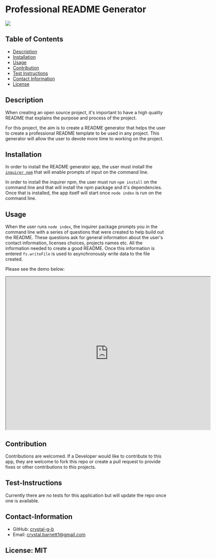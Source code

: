# Professional README Generator

  <a href="https://img.shields.io/badge/License-MIT-brightgreen"><img src="https://img.shields.io/badge/License-MIT-brightgreen"></a>

  ## Table of Contents
  * [Description](#description)
  * [Installation](#installation)
  * [Usage](#usage)
  * [Contribution](#contribution)
  * [Test Instructions](#test-instructions)
  * [Contact Information](#contact-information)
  * [License](#license)
  
  
  ## Description
  
  When creating an open source project, it's important to have a high quality README that explains the purpose and process of the project. 
  
  For this project, the aim is to create a README generator that helps the user to create a professional README template to be used in any project. This generator will allow the user to devote more time to working on the project.
  
  ## Installation

  In order to install the README generator app, the user must install the [`inquirer npm`](https://www.npmjs.com/package/inquirer) that will enable prompts of input on the command line. 
  
  In order to install the inquirer npm, the user must run `npm install` on the command line and that will install the npm package and it's dependencies. Once that is installed, the app itself will start once `node index` is run on the command line.

  ## Usage

  When the user runs `node index`, the inquirer package prompts you in the command line with a series of questions that were created to help build out the README. These questions ask for general information about the user's contact information, licenses choices, projects names etc. All the information needed to create a good README. Once this information is entered `fs.writeFile` is used to asynchronously write data to the file created. 
  
  Please see the demo below:

  <iframe src="https://drive.google.com/file/d/1GzlGH5garskLWOPQWzRcEP6MraP9QKag/preview" width="640" height="480"></iframe>

  ## Contribution
  
  Contributions are welcomed. If a Developer would like to contribute to this app, they are welcome to fork this repo or create a pull request to provide fixes or other contributions to this projects.

  ## Test-Instructions
  
  Currently there are no tests for this application but will update the repo once one is available.
  
  ## Contact-Information
  * GitHub: [crystal-g-b](https://github.com/crystal-g-b)
  * Email: crystal.barnett1@gmail.com
  ## License: MIT
